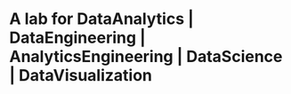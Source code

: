 # A lab for DataAnalytics | DataEngineering | AnalyticsEngineering | DataScience | DataVisualization

